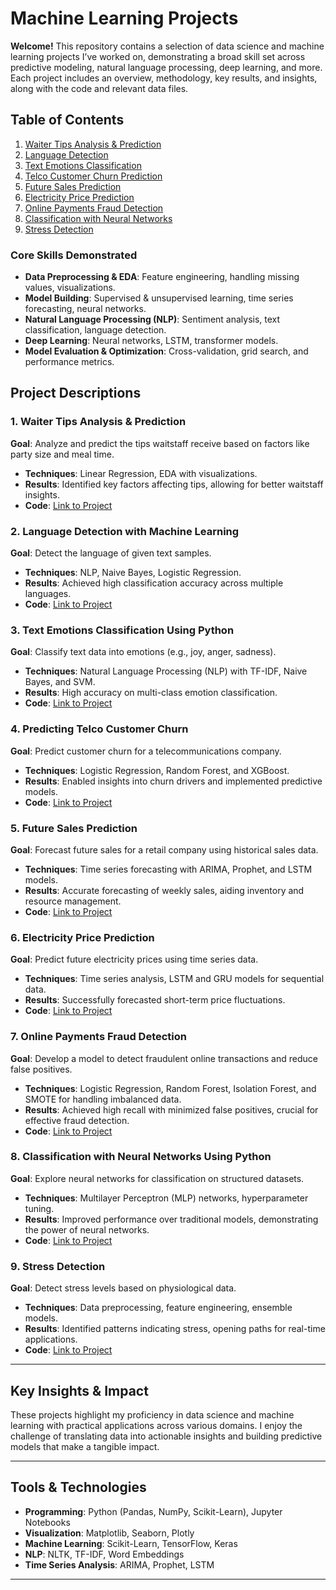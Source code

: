 
# Machine Learning Projects

**Welcome!** This repository contains a selection of data science and machine learning projects I’ve worked on, demonstrating a broad skill set across predictive modeling, natural language processing, deep learning, and more. Each project includes an overview, methodology, key results, and insights, along with the code and relevant data files.

##  Table of Contents

1. [Waiter Tips Analysis & Prediction](#1-waiter-tips-analysis--prediction)
2. [Language Detection](#2-language-detection-with-machine-learning)
3. [Text Emotions Classification](#3-text-emotions-classification-using-python)
4. [Telco Customer Churn Prediction](#4-telco-customer-churn-prediction)
5. [Future Sales Prediction](#5-future-sales-prediction)
6. [Electricity Price Prediction](#6-electricity-price-prediction)
7. [Online Payments Fraud Detection](#7-online-payments-fraud-detection)
8. [Classification with Neural Networks](#8-classification-with-neural-networks-using-python)
9. [Stress Detection](#9-stress-detection)


### Core Skills Demonstrated
- **Data Preprocessing & EDA**: Feature engineering, handling missing values, visualizations.
- **Model Building**: Supervised & unsupervised learning, time series forecasting, neural networks.
- **Natural Language Processing (NLP)**: Sentiment analysis, text classification, language detection.
- **Deep Learning**: Neural networks, LSTM, transformer models.
- **Model Evaluation & Optimization**: Cross-validation, grid search, and performance metrics.



## Project Descriptions

### 1. Waiter Tips Analysis & Prediction
**Goal**: Analyze and predict the tips waitstaff receive based on factors like party size and meal time.

- **Techniques**: Linear Regression, EDA with visualizations.
- **Results**: Identified key factors affecting tips, allowing for better waitstaff insights.
- **Code**: [Link to Project](#1-waiter-tips-analysis--prediction)

### 2. Language Detection with Machine Learning
**Goal**: Detect the language of given text samples.

- **Techniques**: NLP, Naive Bayes, Logistic Regression.
- **Results**: Achieved high classification accuracy across multiple languages.
- **Code**: [Link to Project](#)

### 3. Text Emotions Classification Using Python
**Goal**: Classify text data into emotions (e.g., joy, anger, sadness).

- **Techniques**: Natural Language Processing (NLP) with TF-IDF, Naive Bayes, and SVM.
- **Results**: High accuracy on multi-class emotion classification.
- **Code**: [Link to Project](#)

### 4. Predicting Telco Customer Churn
**Goal**: Predict customer churn for a telecommunications company.

- **Techniques**: Logistic Regression, Random Forest, and XGBoost.
- **Results**: Enabled insights into churn drivers and implemented predictive models.
- **Code**: [Link to Project](#)

### 5. Future Sales Prediction
**Goal**: Forecast future sales for a retail company using historical sales data.

- **Techniques**: Time series forecasting with ARIMA, Prophet, and LSTM models.
- **Results**: Accurate forecasting of weekly sales, aiding inventory and resource management.
- **Code**: [Link to Project](#)

### 6. Electricity Price Prediction
**Goal**: Predict future electricity prices using time series data.

- **Techniques**: Time series analysis, LSTM and GRU models for sequential data.
- **Results**: Successfully forecasted short-term price fluctuations.
- **Code**: [Link to Project](#)

### 7. Online Payments Fraud Detection
**Goal**: Develop a model to detect fraudulent online transactions and reduce false positives.

- **Techniques**: Logistic Regression, Random Forest, Isolation Forest, and SMOTE for handling imbalanced data.
- **Results**: Achieved high recall with minimized false positives, crucial for effective fraud detection.
- **Code**: [Link to Project](#)

### 8. Classification with Neural Networks Using Python
**Goal**: Explore neural networks for classification on structured datasets.

- **Techniques**: Multilayer Perceptron (MLP) networks, hyperparameter tuning.
- **Results**: Improved performance over traditional models, demonstrating the power of neural networks.
- **Code**: [Link to Project](#)

### 9. Stress Detection
**Goal**: Detect stress levels based on physiological data.

- **Techniques**: Data preprocessing, feature engineering, ensemble models.
- **Results**: Identified patterns indicating stress, opening paths for real-time applications.
- **Code**: [Link to Project](#)

---

## Key Insights & Impact

These projects highlight my proficiency in data science and machine learning with practical applications across various domains. I enjoy the challenge of translating data into actionable insights and building predictive models that make a tangible impact.

---

## Tools & Technologies

- **Programming**: Python (Pandas, NumPy, Scikit-Learn), Jupyter Notebooks
- **Visualization**: Matplotlib, Seaborn, Plotly
- **Machine Learning**: Scikit-Learn, TensorFlow, Keras
- **NLP**: NLTK, TF-IDF, Word Embeddings
- **Time Series Analysis**: ARIMA, Prophet, LSTM

--- 
